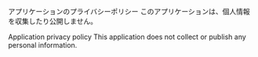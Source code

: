 アプリケーションのプライバシーポリシー
このアプリケーションは、個人情報を収集したり公開しません。

Application privacy policy
This application does not collect or publish any personal information.
